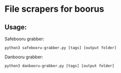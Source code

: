 # File scrapers for boorus

## Usage:

Safebooru grabber:
```
python3 safebooru-grabber.py [tags] [output folder]
```
Danbooru grabber:

```
python3 danbooru-grabber.py [tags] [output folder]
```
